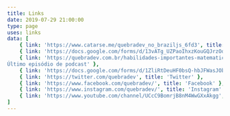 ```yaml
---
title: Links
date: 2019-07-29 21:00:00
type: page
uses: links
data: [
    { link: 'https://www.catarse.me/quebradev_no_braziljs_6fd3', title: 'Catarse - QuebraDev no BrazilJS' },
    { link: 'https://docs.google.com/forms/d/13vATg_UZPaoIhxzKouGQJrzOd5ftsZHX09OUFuWNayA/', title: 'Inscrição sorteio LINUXtips' },
    { link: 'https://quebradev.com.br/habilidades-importantes-matematica-e-ingles/', title: '
Último episódio de podcast' },
    { link: 'https://docs.google.com/forms/d/1ZliRtDeuHF0bsQ-hbJFWasJObRXFTlBGR5qpjLeMpog', title: 'Sugestão de Temas' },
    { link: 'https://twitter.com/quebradev', title: 'Twitter' },
    { link: 'https://www.facebook.com/quebradev/', title: 'Facebook' },
    { link: 'https://www.instagram.com/quebradev/', title: 'Instagram' },
    { link: 'https://www.youtube.com/channel/UCcC9BomrjB8nM4WwGXxAkgg', title: 'YouTube' }
]
---
```

